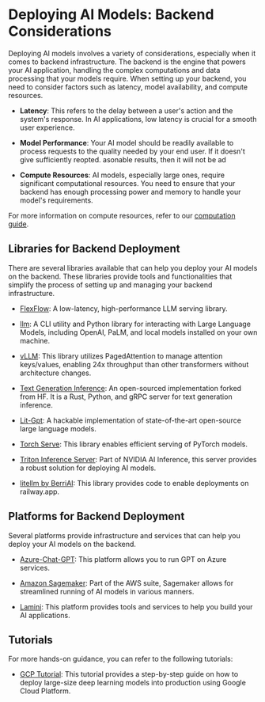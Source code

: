 # Deploying AI Models: Backend Considerations

Deploying AI models involves a variety of considerations, especially when it comes to backend infrastructure. The backend is the engine that powers your AI application, handling the complex computations and data processing that your models require. When setting up your backend, you need to consider factors such as latency, model availability, and compute resources. 

- **Latency**: This refers to the delay between a user's action and the system's response. In AI applications, low latency is crucial for a smooth user experience. 

- **Model Performance**: Your AI model should be readily available to process requests to the quality needed by your end user. If it doesn't give sufficiently reopted. asonable results, then it will not be ad

- **Compute Resources**: AI models, especially large ones, require significant computational resources. You need to ensure that your backend has enough processing power and memory to handle your model's requirements. 

For more information on compute resources, refer to our [computation guide](computation.md).

## Libraries for Backend Deployment

There are several libraries available that can help you deploy your AI models on the backend. These libraries provide tools and functionalities that simplify the process of setting up and managing your backend infrastructure.

- [FlexFlow](https://github.com/flexflow/FlexFlow): A low-latency, high-performance LLM serving library.

- [llm](https://github.com/simonw/llm): A CLI utility and Python library for interacting with Large Language Models, including OpenAI, PaLM, and local models installed on your own machine.

- [vLLM](https://vllm.ai/): This library utilizes PagedAttention to manage attention keys/values, enabling 24x throughput than other transformers without architecture changes.

- [Text Generation Inference](https://github.com/Preemo-Inc/text-generation-inference): An open-sourced implementation forked from HF. It is a Rust, Python, and gRPC server for text generation inference.

- [Lit-Gpt](https://github.com/Lightning-AI/lit-gpt#setup): A hackable implementation of state-of-the-art open-source large language models.

- [Torch Serve](https://pytorch.org/serve/large_model_inference.html): This library enables efficient serving of PyTorch models.

- [Triton Inference Server](https://github.com/triton-inference-server/server): Part of NVIDIA AI Inference, this server provides a robust solution for deploying AI models.

- [litellm by BerriAI](https://github.com/BerriAI/litellm/blob/main/cookbook/proxy-server/readme.md): This library provides code to enable deployments on railway.app.

## Platforms for Backend Deployment

Several platforms provide infrastructure and services that can help you deploy your AI models on the backend.

- [Azure-Chat-GPT](https://github.com/davidxw/azurechatgpt): This platform allows you to run GPT on Azure services.

- [Amazon Sagemaker](https://aws.amazon.com/sagemaker/): Part of the AWS suite, Sagemaker allows for streamlined running of AI models in various manners.

- [Lamini](https://www.lamini.ai/): This platform provides tools and services to help you build your AI applications.

## Tutorials

For more hands-on guidance, you can refer to the following tutorials:

- [GCP Tutorial](https://towardsdatascience.com/how-to-deploy-large-size-deep-learning-models-into-production-66b851d17f33): This tutorial provides a step-by-step guide on how to deploy large-size deep learning models into production using Google Cloud Platform.